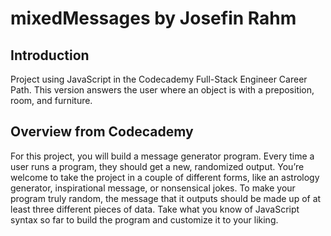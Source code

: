 # mixedMessages by Josefin Rahm

## Introduction
Project using JavaScript in the Codecademy Full-Stack Engineer Career Path. This version answers the user where an object is with a preposition, room, and furniture.

## Overview from Codecademy
For this project, you will build a message generator program. Every time a user 
runs a program, they should get a new, randomized output. You’re welcome to take 
the project in a couple of different forms, like an astrology generator, inspirational 
message, or nonsensical jokes. To make your program truly random, the message 
that it outputs should be made up of at least three different pieces of data. 
Take what you know of JavaScript syntax so far to build the program and customize 
it to your liking.
